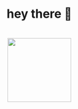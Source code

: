 <h1 align="center">hey there 👋</h1>

###

<br clear="both">

<div align="center">
  <img height="150" src="[[https://camo.githubusercontent.com/62da68eb62b1e5f175f7d1f0191dd89a653d7908feb22d37d4a0ab07365d6791/68747470733a2f2f6d656469612e67697068792e636f6d2f6d656469612f4d3967624264396e6244724f5475314d71782f67697068792e676966](https://postimg.cc/9Rq3gxhk)https://postimg.cc/9Rq3gxhk"  ](https://postimg.cc/9Rq3gxhk)https://postimg.cc/9Rq3gxhk />
</div>

###


